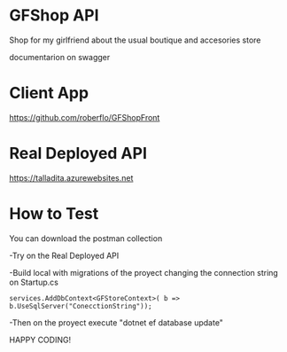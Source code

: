 # GFShop API
Shop for my girlfriend about the usual boutique and accesories store

documentarion on swagger

#  Client App 
https://github.com/roberflo/GFShopFront

#  Real Deployed API 
https://talladita.azurewebsites.net


#  How to Test
You can download the postman collection 

-Try on the Real Deployed API 


-Build local with migrations of the proyect changing the connection string on Startup.cs


  `services.AddDbContext<GFStoreContext>(
                b => b.UseSqlServer("ConecctionString"));`
                
                
  -Then on the proyect execute "dotnet ef database update"
  
  
  HAPPY CODING!



